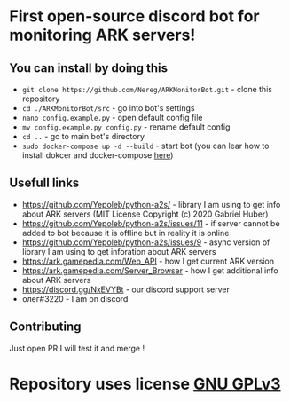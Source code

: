# First open-source discord bot for monitoring ARK servers!
## You can install by doing this
* `git clone https://github.com/Nereg/ARKMonitorBot.git` - clone this repository
* `cd ./ARKMonitorBot/src` - go into bot's settings
* `nano config.example.py` - open default config file 
* `mv config.example.py config.py` - rename default config 
* `cd ..` - go to main bot's directory
* `sudo docker-compose up -d --build` - start bot (you can lear how to install dokcer and docker-compose [here](https://calendarific.com/blog/how-to-install-docker-and-docker-compose-on-ubuntu-20-04-lts-focal-fossa))

## Usefull links
* https://github.com/Yepoleb/python-a2s/ - library I am using to get info about ARK servers (MIT License Copyright (c) 2020 Gabriel Huber)
* https://github.com/Yepoleb/python-a2s/issues/11 - if server cannot be added to bot because it is offline but in reality it is online
* https://github.com/Yepoleb/python-a2s/issues/9 - async version of library I am using to get inforation about ARK servers
* https://ark.gamepedia.com/Web_API - how I get current ARK version
* https://ark.gamepedia.com/Server_Browser - how I get additional info about ARK servers 
* https://discord.gg/NxEVYBt - our discord support server
* олег#3220 - I am on discord

## Contributing
Just open PR I will test it and merge !

# Repository uses license [GNU GPLv3](/LICENSE) 
